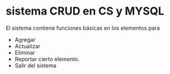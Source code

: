 # sistema CRUD en CS y MYSQL

El sistema contiene funciones básicas en los elementos para
  * Agregar
  * Actualizar
  * Eliminar
  * Reportar cierto elemento. 
  * Salir del sistema

